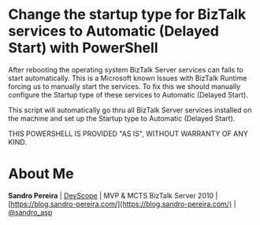 # Change the startup type for BizTalk services to Automatic (Delayed Start) with PowerShell

After rebooting the operating system BizTalk Server services can fails to start automatically. This is a Microsoft known Issues with BizTalk Runtime forcing us to manually start the services.
To fix this we should manually configure the Startup type of these services to Automatic (Delayed Start).

This script will automatically go thru all BizTalk Server services installed on the machine and set up the Startup type to Automatic (Delayed Start).

THIS POWERSHELL IS PROVIDED "AS IS", WITHOUT WARRANTY OF ANY KIND.

# About Me
**Sandro Pereira** | [DevScope](http://www.devscope.net/) | MVP & MCTS BizTalk Server 2010 | [https://blog.sandro-pereira.com/](https://blog.sandro-pereira.com/) | [@sandro_asp](https://twitter.com/sandro_asp)